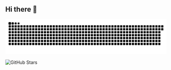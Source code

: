 ## Hi there 👋

![GitHub Snake Game](./dist/github-snake.svg)

![GitHub Stars](https://img.shields.io/github/stars/webpro255?style=social)


<!-- Google tag (gtag.js) -->
<script async src="https://www.googletagmanager.com/gtag/js?id=G-BYGXM5F2PB"></script>
<script>
  window.dataLayer = window.dataLayer || [];
  function gtag(){dataLayer.push(arguments);}
  gtag('js', new Date());

  gtag('config', 'G-BYGXM5F2PB');
</script>
